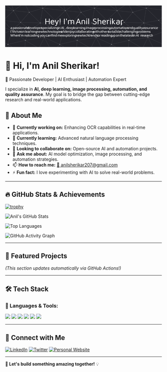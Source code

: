 ![Profile Banner](https://raw.githubusercontent.com/anilss147/anilss147/main/github-header-image.png)

# 👋 Hi, I'm Anil Sherikar!

🚀 Passionate Developer | AI Enthusiast | Automation Expert

I specialize in **AI, deep learning, image processing, automation, and quality assurance**. My goal is to bridge the gap between cutting-edge research and real-world applications.

## 🚀 About Me

- 🔭 **Currently working on:** Enhancing OCR capabilities in real-time applications.
- 🌱 **Currently learning:** Advanced natural language processing techniques.
- 👯 **Looking to collaborate on:** Open-source AI and automation projects.
- 💬 **Ask me about:** AI model optimization, image processing, and automation strategies.
- 📫 **How to reach me:** [📧 anilsherikar207@gmail.com](mailto:anilsherikar207@gmail.com)
- ⚡ **Fun fact:** I love experimenting with AI to solve real-world problems.

---

## 🔥 GitHub Stats & Achievements

[![trophy](https://github-profile-trophy.vercel.app/?username=anilss147&theme=radical)](https://github.com/ryo-ma/github-profile-trophy)

![Anil's GitHub Stats](https://github-readme-stats.vercel.app/api?username=anilss147&show_icons=true&theme=radical)

![Top Languages](https://github-readme-stats.vercel.app/api/top-langs/?username=anilss147&layout=compact&theme=radical)

![GitHub Activity Graph](https://github-readme-activity-graph.vercel.app/graph?username=anilss147&theme=radical)

---

## 🚀 Featured Projects  

<!-- PROJECTS START -->
<!-- PROJECTS END -->

*(This section updates automatically via GitHub Actions!)*

---

## 🛠️ Tech Stack

### 🚀 Languages & Tools:
<p align="left">
  <img src="https://cdn.jsdelivr.net/gh/devicons/devicon/icons/python/python-original.svg" width="40px"/>
  <img src="https://cdn.jsdelivr.net/gh/devicons/devicon/icons/javascript/javascript-original.svg" width="40px"/>
  <img src="https://cdn.jsdelivr.net/gh/devicons/devicon/icons/docker/docker-original.svg" width="40px"/>
  <img src="https://cdn.jsdelivr.net/gh/devicons/devicon/icons/flask/flask-original.svg" width="40px"/>
  <img src="https://cdn.jsdelivr.net/gh/devicons/devicon/icons/opencv/opencv-original.svg" width="40px"/>
  <img src="https://cdn.jsdelivr.net/gh/devicons/devicon/icons/git/git-original.svg" width="40px"/>
</p>

---

## 🔗 Connect with Me

[![LinkedIn](https://img.shields.io/badge/-LinkedIn-0077B5?style=flat&logo=linkedin&logoColor=white)](https://www.linkedin.com/in/anil-sherikar/)
[![Twitter](https://img.shields.io/badge/-Twitter-1DA1F2?style=flat&logo=twitter&logoColor=white)](https://x.com/anil_sherikar09)
[![Personal Website](https://img.shields.io/badge/-Website-000000?style=flat&logo=github&logoColor=white)](https://anilsherikar.dev/)

---

**🚀 Let's build something amazing together!** 💡

